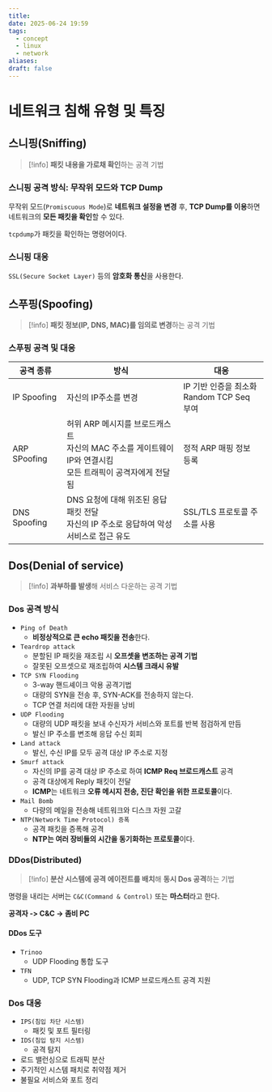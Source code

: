 ```yaml
---
title: 
date: 2025-06-24 19:59
tags:
  - concept
  - linux
  - network
aliases: 
draft: false
---
```

# 네트워크 침해 유형 및 특징
## 스니핑(Sniffing)
>[!info]
> **패킷 내용을 가로채 확인**하는 공격 기법

### 스니핑 공격 방식: 무작위 모드와 TCP Dump
무작위 모드(`Promiscuous Mode`)로 **네트워크 설정을 변경** 후,
**TCP Dump를 이용**하면 네트워크의 **모든 패킷을 확인**할 수 있다.

`tcpdump`가 패킷을 확인하는 명령어이다.

### 스니핑 대응
`SSL(Secure Socket Layer)` 등의 **암호화 통신**을 사용한다.

## 스푸핑(Spoofing)
>[!info]
> **패킷 정보(IP, DNS, MAC)를 임의로 변경**하는 공격 기법

### 스푸핑 공격 및 대응

| 공격 종류        | 방식                                                                    | 대응                                 |
| ------------ | --------------------------------------------------------------------- | ---------------------------------- |
| IP Spoofing  | 자신의 IP주소를 변경                                                          | IP 기반 인증을 최소화<br>Random TCP Seq 부여 |
| ARP SPoofing | 허위 ARP 메시지를 브로드캐스트<br>자신의 MAC 주소를 게이트웨이 IP와 연결시킴<br>모든 트래픽이 공격자에게 전달됨 | 정적 ARP 매핑 정보 등록                    |
| DNS Spoofing | DNS 요청에 대해 위조된 응답 패킷 전달<br>자신의 IP 주소로 응답하여 악성 서비스로 접근 유도              | SSL/TLS 프로토콜 주소를 사용<br>            |
## Dos(Denial of service)
>[!info]
>**과부하를 발생**해  서비스 다운하는 공격 기법

### Dos 공격 방식
- `Ping of Death`
	- **비정상적으로 큰 echo 패킷을 전송**한다.
- `Teardrop attack`
	- 분할된 IP 패킷을 재조립 시 **오프셋을 변조하는 공격 기법**
	- 잘못된 오프셋으로 재조립하여 **시스템 크래시 유발**
- `TCP SYN Flooding`
	- 3-way 핸드셰이크 악용 공격기법
	- 대량의 SYN을 전송 후, SYN-ACK를 전송하지 않는다.
	- TCP 연결 처리에 대한 자원을 낭비
- `UDP Flooding`
	- 대량의 UDP 패킷을 보내 수신자가 서비스와 포트를 반복 점검하게 만듬
	- 발신 IP 주소를 변조해 응답 수신 회피
- `Land attack`
	- 발신, 수신 IP를 모두 공격 대상 IP 주소로 지정
- `Smurf attack`
	- 자신의 IP를 공격 대상 IP 주소로 하여 **ICMP Req 브로드캐스트** 공격
	- 공격 대상에게 Reply 패킷이 전달
	- **ICMP**는 네트워크 **오류 메시지 전송, 진단 확인을 위한 프로토콜**이다. 
- `Mail Bomb`
	- 다량의 메일을 전송해 네트워크와 디스크 자원 고갈
- `NTP(Network Time Protocol) 증폭`
	- 공격 패킷을 증폭해 공격
	- **NTP는 여러 장비들의 시간을 동기화하는 프로토콜**이다.
### DDos(Distributed)
>[!info]
>**분산 시스템에 공격 에이전트를 배치**해 **동시 Dos 공격**하는 기법

명령을 내리는 서버는 `C&C(Command & Control)` 또는 **마스터**라고 한다.

**공격자 -> C&C -> 좀비 PC**

#### DDos 도구
- `Trinoo`
	- UDP Flooding 통합 도구
- `TFN`
	- UDP, TCP SYN Flooding과 ICMP 브로드캐스트 공격 지원

### Dos 대응
- `IPS(침입 차단 시스템)`
	- 패킷 및 포트 필터링
- `IDS(침입 탐지 시스템)`
	- 공격 탐지
- 로드 밸런싱으로 트래픽 분산
- 주기적인 시스템 패치로 취약점 제거
- 불필요 서비스와 포트 정리